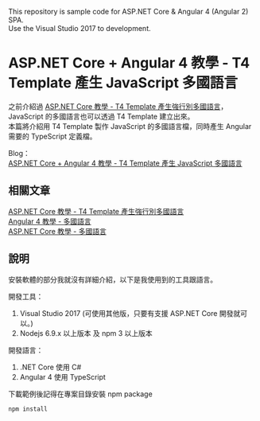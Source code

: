 This repository is sample code for ASP.NET Core & Angular 4 (Angular 2) SPA.  
Use the Visual Studio 2017 to development.  

# ASP.NET Core + Angular 4 教學 - T4 Template 產生 JavaScript 多國語言

之前介紹過 [ASP.NET Core 教學 - T4 Template 產生強行別多國語言](/article/asp-net-core-t4-generate-localization.html)，JavaScript 的多國語言也可以透過 T4 Template 建立出來。  
本篇將介紹用 T4 Template 製作 JavaScript 的多國語言檔，同時產生 Angular 需要的 TypeScript 定義檔。  

Blog：  
[ASP.NET Core + Angular 4 教學 - T4 Template 產生 JavaScript 多國語言](https://blog.johnwu.cc/article/asp-net-core-angular-4-t4-generate-localization.html)

## 相關文章

[ASP.NET Core 教學 - T4 Template 產生強行別多國語言](/article/asp-net-core-t4-generate-localization.html)  
[Angular 4 教學 - 多國語言](/article/angular-4-localization.html)  
[ASP.NET Core 教學 - 多國語言](/article/asp-net-core-localization.html)  

## 說明

安裝軟體的部分我就沒有詳細介紹，以下是我使用到的工具跟語言。

開發工具：
1. Visual Studio 2017 (可使用其他版，只要有支援 ASP.NET Core 開發就可以。)
2. Nodejs 6.9.x 以上版本 及 npm 3 以上版本

開發語言：
1. .NET Core 使用 C#
2. Angular 4 使用 TypeScript

下載範例後記得在專案目錄安裝 npm package

``` batch
npm install
```
